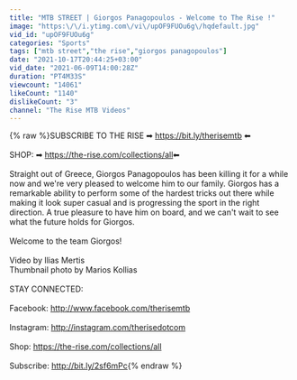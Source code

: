 ```yaml
---
title: "MTB STREET | Giorgos Panagopoulos - Welcome to The Rise !"
image: "https:\/\/i.ytimg.com\/vi\/upOF9FUOu6g\/hqdefault.jpg"
vid_id: "upOF9FUOu6g"
categories: "Sports"
tags: ["mtb street","the rise","giorgos panagopoulos"]
date: "2021-10-17T20:44:25+03:00"
vid_date: "2021-06-09T14:00:28Z"
duration: "PT4M33S"
viewcount: "14061"
likeCount: "1140"
dislikeCount: "3"
channel: "The Rise MTB Videos"
---
```

{% raw %}SUBSCRIBE TO THE RISE ➡ <a rel="nofollow" target="blank" href="https://bit.ly/therisemtb​​">https://bit.ly/therisemtb​​</a> ⬅ <br /><br />SHOP: ➡ <a rel="nofollow" target="blank" href="https://the-rise.com/collections/all​​">https://the-rise.com/collections/all​​</a> ⬅<br /><br />Straight out of Greece, Giorgos Panagopoulos has been killing it for a while now and we're very pleased to welcome him to our family. Giorgos has a remarkable ability to perform some of the hardest tricks out there while making it look super casual and is progressing the sport in the right direction. A true pleasure to have him on board, and we can't wait to see what the future holds for Giorgos. <br /><br />Welcome to the team Giorgos! <br /><br />Video by Ilias Mertis<br />Thumbnail photo by Marios Kollias<br /><br />STAY CONNECTED: <br /><br />Facebook: <a rel="nofollow" target="blank" href="http://www.facebook.com/therisemtb​">http://www.facebook.com/therisemtb​</a><br /><br />Instagram: <a rel="nofollow" target="blank" href="http://instagram.com/therisedotcom​">http://instagram.com/therisedotcom​</a><br /><br />Shop: <a rel="nofollow" target="blank" href="https://the-rise.com/collections/all​">https://the-rise.com/collections/all​</a><br /><br />Subscribe: <a rel="nofollow" target="blank" href="http://bit.ly/2sf6mPc">http://bit.ly/2sf6mPc</a>{% endraw %}
